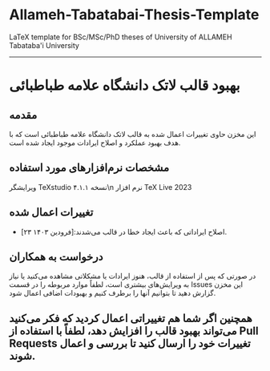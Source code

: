 # Allameh-Tabatabai-Thesis-Template
LaTeX template for BSc/MSc/PhD theses of University of ALLAMEH Tabataba'i University

---

# بهبود قالب لاتک دانشگاه علامه طباطبائی

## مقدمه
این مخزن حاوی تغییرات اعمال شده به قالب لاتک دانشگاه علامه طباطبائی است که با هدف بهبود عملکرد و اصلاح ایرادات موجود ایجاد شده است.

## مشخصات نرم‌افزارهای مورد استفاده
ویرایشگر TeXstudio نسخه ۴.۱.۱\n
نرم افزار TeX Live 2023



## تغییرات اعمال شده
- [۲۳ فرودین ۱۴۰۳]:اصلاح ایراداتی که باعث ایجاد خطا در قالب می‌شدند.

## درخواست به همکاران
در صورتی که پس از استفاده از قالب، هنوز ایرادات یا مشکلاتی مشاهده می‌کنید یا نیاز به ویرایش‌های بیشتری است، لطفاً موارد مربوطه را در قسمت Issues این مخزن گزارش دهید تا بتوانیم آنها را برطرف کنیم و بهبودات اضافی اعمال شود.

همچنین اگر شما هم تغییراتی اعمال کردید که فکر می‌کنید می‌تواند بهبود قالب را افزایش دهد، لطفاً با استفاده از Pull Requests تغییرات خود را ارسال کنید تا بررسی و اعمال شوند.
--- 
